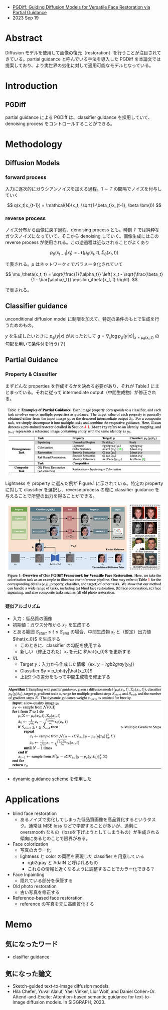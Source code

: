 

#  

- [PGDiff: Guiding Diffusion Models for Versatile Face Restoration via Partial Guidance](https://arxiv.org/pdf/2309.10810.pdf)
- 2023 Sep 19


# Abstract

Diffusion モデルを使用して画像の復元（restoration）を行うことが注目されてきている。partial guidance と呼んでいる手法を導入した PGDiff を本論文では提案しており、より実世界の劣化に対して適用可能なモデルとなっている。


# Introduction



## PGDiff

partial guidance による PGDiff は、classifier guidance を採用していて、denoising process をコントロールすることができる。


# Methodology

## Diffusion Models

### forward process
入力に逐次的にガウシアンノイズを加える過程。$1 \sim T$ の間隔でノイズを付与していく

$$
q(x_t|x_{t-1}) = \mathcal{N}(x_t; \sqrt{1-\beta_t}x_{t-1}, \beta \bm{I})
$$

### reverse process

ノイズ分布から画像に戻す過程、denoising process とも。時刻 $T$ では純粋なガウスノイズになっていて、そこから denoising していく。画像生成にはこの reverse process が使用される。この逆過程は近似されることがよくあり

$$
p_\theta(x_{t-1}|x_t) = \mathcal{N}(\mu_\theta(x_t,t), \Sigma_\theta(x_t, t))
$$

で表される。$\mu$ はネットワーク $\epsilon$ でパラメータ化されていて

$$
\mu_\theta(x_t, t) = \sqrt{\frac{1}{\alpha_t}} \left( x_t - \sqrt{\frac{\beta_t}{1 - \bar{\alpha}_t}} \epsilon_\theta(x_t, t) \right).
$$

で表される。

## Classifier guidance

unconditional diffusion model に制限を加えて、特定の条件のもとで生成を行うためのもの。

$y$ を生成したいときに $p_\phi(y|x)$ があったとして $g = \nabla_x \log p_\phi(y|x) | _{x=\mu_\theta(x_t,t)}$ の勾配を用いて条件付を行う(？)



## Partial Guidance


### Property & Classifier


まずどんな properties を作成するかを決める必要があり、それが Table.1 にまとまっている。それに従って intermediate output（中間生成物）が修正される。

![](./images/20240124/20240125-002013.png)


Lightness を property に選んだ例が Figure.1 に示されている。特定の property に対して classifier を選択し、reverse process の際に classifier guidance を与えることで所望の出力を得ることができる。

![](./images/20240124/20240125-002241.png)






#### 疑似アルゴリズム

- 入力：低品質の画像
- 初期値：ガウス分布から $x_T$ を生成する
- とある範囲 $S_{start} \leq t \leq S_{end}$ の場合、中間生成物 $x_t$ と（暫定）出力値 $\hat{x_0}$ を生成する
  - このときに、classifier の勾配を使用する
  - 新しい（修正された）$x_t$ を元に $\hat{x_0}$ を更新する
- $\nabla L$
  - Target $y$：入力から作成した情報（ex. $y=rgb2gray(y_0)$）
  - Classifier $y = p_\phi(y|\hat{x_0})$
  - 上記2つの差分をもって中間生成物を修正する

![](./images/20240124/20240125-004204.png)


- dynamic guidance scheme を使用した







# Applications


- blind face restoration
  - あるノイズで劣化してしまった低品質画像を高品質化するというタスク。通常は MSE loss などで学習することが多いが、過剰に oversmooth なもの（lossを下げようとしてしまうもの）が生成される傾向にあるとのことで限界がある。
- Face colorization
  - 写真のカラー化
  - lightness と color の両面を表現した classifier を用意している
    - rgb2gray と AdaIN と呼ばれるもの
    - これらの情報と近くなるように調整することでカラー化できる？
- Face Inpainting
  - 隠れている部分を保管する
- Old photo restoration
  - 古い写真を修正する
- Reference-based face restoration
  - reference の写真を元に高画質化する



# Memo

## 気になったワード

- clasifier guidance

## 気になった論文
- Sketch-guided text-to-image diffusion models. 
-  Hila Chefer, Yuval Alaluf, Yael Vinker, Lior Wolf, and Daniel Cohen-Or. Attend-and-Excite:
Attention-based semantic guidance for text-to-image diffusion models. In SIGGRAPH, 2023.